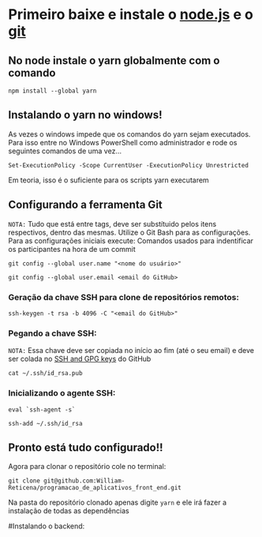 # Primeiro baixe e instale o [node.js](https://nodejs.org/en/download/) e o [git](https://git-scm.com/downloads)

## No node instale o yarn globalmente com o comando
```npm install --global yarn```

## Instalando o yarn no windows!
As vezes o windows impede que os comandos do yarn sejam executados.
Para isso entre no Windows PowerShell como administrador e rode os seguintes comandos de uma vez...

```Set-ExecutionPolicy -Scope CurrentUser -ExecutionPolicy Unrestricted```

Em teoria, isso é o suficiente para os scripts yarn executarem

## Configurando a ferramenta Git
`NOTA:` Tudo que está entre tags, deve ser substítuido pelos itens respectivos, dentro das mesmas. Utilize o Git Bash para as configurações.
Para as configurações iniciais execute:
  Comandos usados para indentificar os participantes na hora de um commit
  
```git config --global user.name "<nome do usuário>"```

```git config --global user.email <email do GitHub>```

### Geração da chave SSH para clone de repositórios remotos:
```ssh-keygen -t rsa -b 4096 -C "<email do GitHub>"```

### Pegando a chave SSH:
`NOTA:` Essa chave deve ser copiada no início ao fim (até o seu email) e deve ser colada no [SSH and GPG keys](https://github.com/settings/ssh/new) do GitHub

```cat ~/.ssh/id_rsa.pub```

### Inicializando o agente SSH:
```eval `ssh-agent -s` ```

```ssh-add ~/.ssh/id_rsa```

## Pronto está tudo configurado!!

Agora para clonar o repositório cole no terminal:

```git clone git@github.com:William-Reticena/programacao_de_aplicativos_front_end.git```

Na pasta do repositório clonado apenas digite `yarn` e ele irá fazer a instalação de todas as dependências 

#Instalando o backend: 

